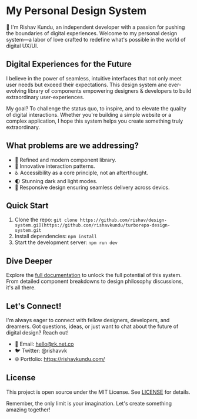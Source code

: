# My Personal Design System

👋 I'm Rishav Kundu, an independent developer with a passion for pushing the boundaries of digital experiences. Welcome to my personal design system—a labor of love crafted to redefine what's possible in the world of digital UX/UI.

## Digital Experiences for the Future

I believe in the power of seamless, intuitive interfaces that not only meet user needs but exceed their expectations. This design system ane ever-evolving library of components empowering designers & developers to build extraordinary user-experiences.

My goal? To challenge the status quo, to inspire, and to elevate the quality of digital interactions. Whether you're building a simple website or a complex application, I hope this system helps you create something truly extraordinary.

## What problems are we addressing?

- 🎨 Refined and modern component library.
- 🌟 Innovative interaction patterns.
- ♿ Accessibility as a core principle, not an afterthought.
- 🌓 Stunning dark and light modes.
- 📱 Responsive design ensuring seamless delivery across devics.

## Quick Start

1. Clone the repo: `git clone https://github.com/rishav/design-system.gi](https://github.com/rishavkundu/turborepo-design-system.git`
2. Install dependencies: `npm install`
3. Start the development server: `npm run dev`

## Dive Deeper

Explore the [full documentation](https://rishavkundu.com/design/) to unlock the full potential of this system. From detailed component breakdowns to design philosophy discussions, it's all there.

## Let's Connect!

I'm always eager to connect with fellow designers, developers, and dreamers. Got questions, ideas, or just want to chat about the future of digital design? Reach out!

- 📧 Email: hello@rk.net.co
- 🐦 Twitter: @rishavvk
- 🌐 Portfolio: https://rishavkundu.com/

## License

This project is open source under the MIT License. See [LICENSE](LICENSE) for details.

Remember, the only limit is your imagination. Let's create something amazing together!
